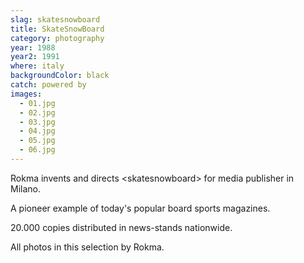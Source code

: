 ```yaml
---
slag: skatesnowboard
title: SkateSnowBoard
category: photography
year: 1988
year2: 1991
where: italy
backgroundColor: black
catch: powered by
images:
  - 01.jpg
  - 02.jpg
  - 03.jpg
  - 04.jpg
  - 05.jpg
  - 06.jpg
---
```


Rokma invents and directs &lt;skatesnowboard&gt; for media publisher in Milano.

A pioneer example of today's popular board sports magazines.

20.000 copies distributed in news-stands nationwide.

All photos in this selection by Rokma.
